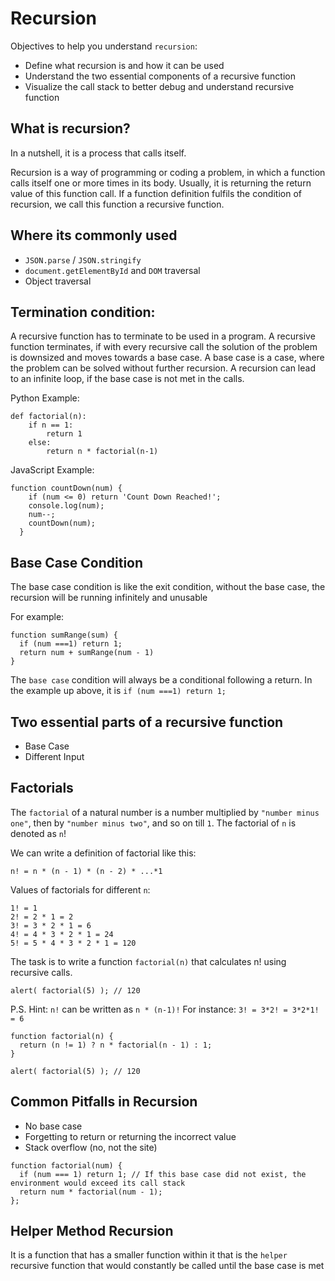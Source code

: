 # Recursion 

Objectives to help you understand `recursion`:

- Define what recursion is and how it can be used
- Understand the two essential components of a recursive function
- Visualize the call stack to better debug and understand recursive function

## What is recursion?

In a nutshell, it is a process that calls itself.

Recursion is a way of programming or coding a problem, in which a function calls itself one or more times in its body. Usually, it is returning the return value of this function call. If a function definition fulfils the condition of recursion, we call this function a recursive function.

## Where its commonly used

- `JSON.parse` / `JSON.stringify`
- `document.getElementById` and `DOM` traversal
- Object traversal

## Termination condition:
A recursive function has to terminate to be used in a program. A recursive function terminates, if with every recursive call the solution of the problem is downsized and moves towards a base case. A base case is a case, where the problem can be solved without further recursion. A recursion can lead to an infinite loop, if the base case is not met in the calls.

Python Example: 

```
def factorial(n):
    if n == 1:
        return 1
    else:
        return n * factorial(n-1)
```

JavaScript Example:

```
function countDown(num) {
    if (num <= 0) return 'Count Down Reached!';
    console.log(num);
    num--;
    countDown(num);
  }
```

## Base Case Condition 
The base case condition is like the exit condition, without the base case, the recursion will be running infinitely and unusable

For example:

```
function sumRange(sum) {
  if (num ===1) return 1;
  return num + sumRange(num - 1)
}
```

The `base case` condition will always be a conditional following a return. In the example up above, it is `if (num ===1) return 1;`

## Two essential parts of a recursive function

- Base Case
- Different Input


## Factorials 

The ```factorial``` of a natural number is a number multiplied by `"number minus one"`, then by `"number minus two"`, and so on till `1`. The factorial of `n` is denoted as `n`!

We can write a definition of factorial like this:

```
n! = n * (n - 1) * (n - 2) * ...*1
```

Values of factorials for different `n`:

```
1! = 1
2! = 2 * 1 = 2
3! = 3 * 2 * 1 = 6
4! = 4 * 3 * 2 * 1 = 24
5! = 5 * 4 * 3 * 2 * 1 = 120
```

The task is to write a function ```factorial(n)``` that calculates n! using recursive calls.

```
alert( factorial(5) ); // 120
```

P.S. Hint: `n!` can be written as `n * (n-1)!` For instance: `3! = 3*2! = 3*2*1! = 6`

```
function factorial(n) {
  return (n != 1) ? n * factorial(n - 1) : 1;
}

alert( factorial(5) ); // 120
```

## Common Pitfalls in Recursion

- No base case
- Forgetting to return or returning the incorrect value
- Stack overflow (no, not the site)

```
function factorial(num) {
  if (num === 1) return 1; // If this base case did not exist, the environment would exceed its call stack
  return num * factorial(num - 1);
};
```

## Helper Method Recursion

It is a function that has a smaller function within it that is the `helper` recursive function that would constantly be called until the base case is met